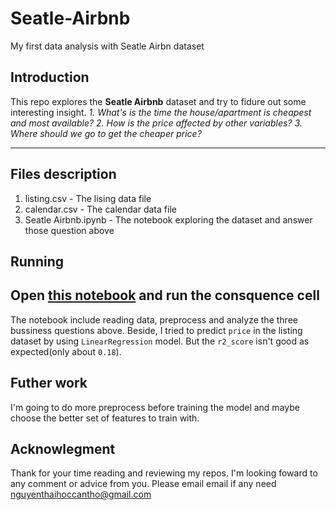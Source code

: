 # Seatle-Airbnb
My first data analysis with Seatle Airbn dataset

## Introduction
This repo explores the **Seatle Airbnb** dataset and try to fidure out some interesting insight.
  *1. What's is the time the house/apartment is cheapest and most available?*
  *2. How is the price affected by other variables?*
  *3. Where should we go to get the cheaper price?*
  
***

## Files description

  1. listing.csv - The lising data file
  2. calendar.csv - The calendar data file
  3. Seatle Airbnb.ipynb - The notebook exploring the dataset and answer those question above

## Running

  Open [this notebook](https://github.com/thaihocnguyen-git/Seatle-Airbnb/blob/main/Seatle%20Airbnb.ipynb) and run the consquence cell
  ---
  The notebook include reading data, preprocess and analyze the three bussiness questions above. Beside, I tried to predict
  `price` in the listing dataset by using `LinearRegression` model. But the `r2_score` isn't good as expected(only about `0.18`).
  
## Futher work
  I'm going to do more preprocess before training the model and maybe choose the better set of features to train with.
  
## Acknowlegment
  Thank for your time reading and reviewing my repos.
  I'm looking foward to any comment or advice from you. Please email email if any need <nguyenthaihoccantho@gmail.com>
